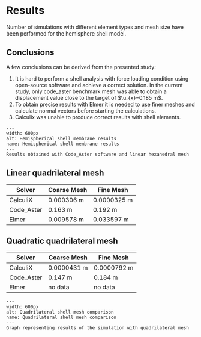 # Results

Number of simulations with different element types and mesh size have been performed for the hemisphere shell model.

## Conclusions

A few conclusions can be derived from the presented study:

1. It is hard to perform a shell analysis with force loading condition using open-source software and achieve a correct solution. In the current study, only code_aster benchmark mesh was able to obtain a displacement value close to the target of $\u_{x}=0.185 m$.
2. To obtain precise results with Elmer it is needed to use finer meshes and calculate normal vectors before starting the calculations.
3. Calculix was unable to produce correct results with shell elements.

```{figure} ./shell.png
---
width: 600px
alt: Hemispherical shell membrane results
name: Hemispherical shell membrane results
---
Results obtained with Code_Aster software and linear hexahedral mesh
```


## Linear quadrilateral mesh

| Solver                |Coarse Mesh              |Fine Mesh                |
|-----------------------|-------------------------|-------------------------|
| CalculiX              | 0.000306 m              |  0.0000325 m            |    
| Code_Aster            | 0.163 m                 |  0.192 m                |
| Elmer                 | 0.009578 m              |  0.033597 m             |

## Quadratic quadrilateral mesh

| Solver                |Coarse Mesh              |Fine Mesh                |
|-----------------------|-------------------------|-------------------------|
| CalculiX              | 0.0000431 m             |  0.0000792 m            |    
| Code_Aster            | 0.147 m                 |  0.184 m                |
| Elmer                 | no data                 | no data                 |

```{figure} ./shell_comparison.png
---
width: 600px
alt: Quadrilateral shell mesh comparison
name: Quadrilateral shell mesh comparison
---
Graph representing results of the simulation with quadrilateral mesh
```
